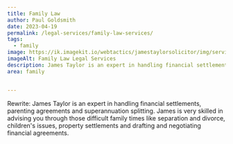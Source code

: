 ```yaml
---
title: Family Law
author: Paul Goldsmith
date: 2023-04-19
permalink: /legal-services/family-law-services/
tags:
  - family
image: https://ik.imagekit.io/webtactics/jamestaylorsolicitor/img/services/family-law-services-600x400.jpg
imageAlt: Family Law Legal Services
description: James Taylor is an expert in handling financial settlements, parenting agreements and superannuation splitting.
area: family


---
```




Rewrite: James Taylor is an expert in handling financial settlements, parenting agreements and superannuation splitting. James is very skilled in advising you through those difficult family times like separation and divorce, children's issues, property settlements and drafting and negotiating financial agreements.

